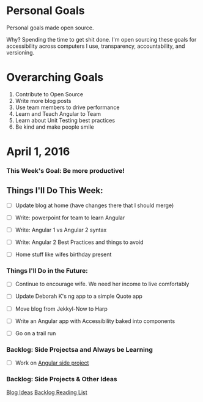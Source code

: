 Personal Goals
==============

Personal goals made open source.

Why? Spending the time to get shit done. I'm open sourcing these goals for accessibility across computers I use, transparency, accountability, and versioning.

# Overarching Goals
1. Contribute to Open Source
2. Write more blog posts
3. Use team members to drive performance
4. Learn and Teach Angular to Team
5. Learn about Unit Testing best practices
6. Be kind and make people smile

# April 1, 2016

### This Week's Goal: Be more productive!

## Things I'll Do This Week:
- [ ] Update blog at home (have changes there that I should merge)
- [ ] Write: powerpoint for team to learn Angular
- [ ] Write: Angular 1 vs Angular 2 syntax
- [ ] Write: Angular 2 Best Practices and things to avoid
- [ ] Home stuff like wifes birthday present


### Things I'll Do in the Future:
- [ ] Continue to encourage wife. We need her income to live comfortably
- [ ] Update Deborah K's ng app to a simple Quote app
- [ ] Move blog from Jekkyl-Now to Harp 
- [ ] Write an Angular app with Accessibility baked into components
- [ ] Go on a trail run


### Backlog: Side Projectsa and Always be Learning
- [ ] Work on [Angular side project]()

### Backlog: Side Projects & Other Ideas
[Blog Ideas](https://github.com/benpetersen/personal-goals/tree/master/ideas-and-misc/blog-ideas.md)
[Backlog Reading List](https://github.com/benpetersen/personal-goals/tree/master/ideas-and-misc/book-checklist.md)

